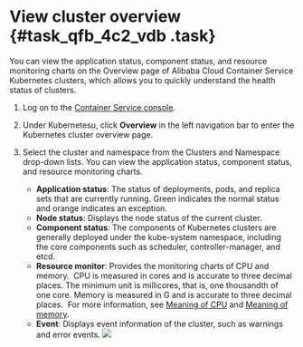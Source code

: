 # View cluster overview {#task_qfb_4c2_vdb .task}

You can view the application status, component status, and resource monitoring charts on the Overview page of Alibaba Cloud Container Service Kubernetes clusters, which allows you to quickly understand the health status of clusters.

1.  Log on to the [Container Service console](https://cs.console.aliyun.com). 
2.  Under Kubernetesu, click **Overview** in the left navigation bar to enter the Kubernetes cluster overview page. 
3.  Select the cluster and namespace from the Clusters and Namespace drop-down lists. You can view the application status, component status, and resource monitoring charts. 

    -   **Application status**: The status of deployments, pods, and replica sets that are currently running. Green indicates the normal status and orange indicates an exception.
    -   **Node status**: Displays the node status of the current cluster.
    -   **Component status**: The components of Kubernetes clusters are generally deployed under the kube-system namespace, including the core components such as scheduler, controller-manager, and etcd.
    -   **Resource monitor**: Provides the monitoring charts of CPU and memory.  CPU is measured in cores and is accurate to three decimal places. The minimum unit is millicores, that is, one thousandth of one core. Memory is measured in G and is accurate to three decimal places.  For more information, see [Meaning of CPU](https://kubernetes.io/docs/concepts/configuration/manage-compute-resources-container/#meaning-of-cpu) and [Meaning of memory](https://kubernetes.io/docs/concepts/configuration/manage-compute-resources-container/#meaning-of-memory).
    -   **Event**: Displays event information of the cluster, such as warnings and error events.
    ![](http://static-aliyun-doc.oss-cn-hangzhou.aliyuncs.com/assets/img/18985/153958290110836_en-US.png)


